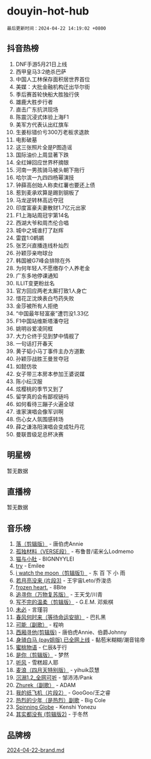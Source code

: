 # douyin-hot-hub

`最后更新时间：2024-04-22 14:19:02 +0800`

## 抖音热榜

1. DNF手游5月21日上线
1. 西甲皇马3:2绝杀巴萨
1. 中国人工林保存面积居世界首位
1. 美媒：大批金融机构迁出华尔街
1. 季后赛首轮快船大胜独行侠
1. 雄鹿大胜步行者
1. 直击广东抗洪现场
1. 陈震沉浸式体验上海F1
1. 美军方代表认出红旗车
1. 生姜标错价亏300万老板求退款
1. 电影破墓
1. 这三张照片全是P图造谣
1. 国际油价上周显著下跌
1. 全红婵回应世界杯摘银
1. 河南一男孩骑马被头朝下拖行
1. 哈尔滨一九四四杨幂演技
1. 钟薛高创始人称卖红薯也要还上债
1. 惹到麦承欢算是踢到钢板了
1. 马龙逆转林高远夺冠
1. 印度富豪夫妻散财1.7亿元出家
1. F1上海站周冠宇第14名
1. 西湖大爷和周杰伦合唱
1. 城中之城谁打了赵辉
1. 雷霆1:0鹈鹕
1. 张艺兴直播连线朴灿烈
1. 孙颖莎亲吻球台
1. 韩国被G7峰会排除在外
1. 为何年轻人不愿缴存个人养老金
1. 广东多地停课通知
1. ILLIT变更粉丝名
1. 官方回应两老太厮打致1人身亡
1. 惜花芷沈焕表白芍药失败
1. 金莎被所有人拒绝
1. “中国最年轻富豪”遭罚没1.33亿
1. F1中国站维斯塔潘夺冠
1. 姚明谷爱凌同框
1. 大力仑终于见到梦中情舰了
1. 一句话打开春天
1. 黄子韬小马丁事件主办方道歉
1. 孙颖莎战胜王曼昱夺冠
1. 如懿仿妆
1. 女子带三本房本参加王婆说媒
1. 陈小纭汉服
1. 炫樱桃的季节又到了
1. 留学真的会有鄙视链吗
1. 如何看待三蹦子火遍全球
1. 谁家演唱会像军训啊
1. 伤心女人氛围感转场
1. 薛之谦洛阳演唱会变成牡丹花
1. 曼联晋级足总杯决赛

## 明星榜

暂无数据

## 直播榜

暂无数据

## 音乐榜

1. [落（剪辑版）](https://sf3-cdn-tos.douyinstatic.com/obj/tos-cn-ve-2774/o0h6HvN1BBbli9LtU3i5fQIleBQMF5Cg4TZmmC) - 唐伯虎Annie
1. [孤独材料（VERSE段）](https://sf3-cdn-tos.douyinstatic.com/obj/tos-cn-ve-2774/ocX7glDNHYlwFeYrGQfBZoThtvPWy8tCCEBGKQ) - 布鲁昔/诺米么Lodmemo
1. [猫与小肚](https://sf5-hl-cdn-tos.douyinstatic.com/obj/tos-cn-ve-2774/osZeoClMECgK8DYl6VebABgbchEtPYQjZEnRtd) - BIGNNYYLEI
1. [try](https://sf3-cdn-tos.douyinstatic.com/obj/tos-cn-ve-2774/oMCYLreazYIFEgVb1vQdrJnJTbe8DDfiCA6gKw) - Emilee
1. [i watch the moon（剪辑版1）](https://sf3-cdn-tos.douyinstatic.com/obj/tos-cn-ve-2774/o0I9mSChzHZANMJIEBfkCQzzg6N5WAcVtqft9P) - 东 百 下 小 雨
1. [若月亮没来 (片段3)](https://sf5-hl-cdn-tos.douyinstatic.com/obj/tos-cn-ve-2774/okfyEUsGW1B1ovJi5JiN9IjvAT2lMwA054GoEB) - 王宇宙Leto/乔浚丞
1. [frozen heart.](https://sf5-hl-cdn-tos.douyinstatic.com/obj/tos-cn-ve-2774/oIIWJfyjIACZA9zQMtnJ6hQQhFC4vhCupoRBsO) - 8Bite
1. [追寻你（万物复苏版）](https://sf5-hl-cdn-tos.douyinstatic.com/obj/tos-cn-ve-2774/oYeAZJsbjIDit9APmBg8u6uDUQnHmoCf3gbo74) - 王天戈/川青
1. [写不完的温柔（剪辑版）](https://sf3-cdn-tos.douyinstatic.com/obj/tos-cn-ve-2774/oYBzzZQJ233GfwkemJJffAIWgeIYrjZfWhHTcG) - G.E.M. 邓紫棋
1. [未必](https://sf5-hl-cdn-tos.douyinstatic.com/obj/tos-cn-ve-2774/ogntQMFnKQDZUgTCYuJgfLEtleYZZFxBQqhhFB) - 言瑾羽
1. [春风何时来（等待命运安排）](https://sf5-hl-cdn-tos.douyinstatic.com/obj/tos-cn-ve-2774/oICBNbD3gelMfB4WgiD1KI2jQtXZE2FgHLwtsl) - 巴扎黑
1. [可能（副歌）](https://sf3-cdn-tos.douyinstatic.com/obj/tos-cn-ve-2774/cde1731888894259b333569393c2fb51) - 程响
1. [西厢寻他(剪辑版)](https://sf27-cdn-tos.douyinstatic.com/obj/tos-cn-ve-2774/oUsAVfAQKlRNxEv5qxvIB8o5qmIWUcXbzJKJhw) - 唐伯虎Annie、伯爵Johnny
1. [身骑白马 (pay姐版) 已全网上线](https://sf5-hl-cdn-tos.douyinstatic.com/obj/tos-cn-ve-2774/oQLO5ZgLsFkaDhdIIveF2zUCgfweY0gWaH4AQG) - 黏苞米糊糊/潮音铭帝
1. [蜜桃物语](https://sf5-hl-cdn-tos.douyinstatic.com/obj/tos-cn-ve-2774/oIhOSCZtIACtYU4XQkngiW9kCBfVD1Fz9IYeqL) - 仁辰&于行
1. [是你（剪辑版）](https://sf3-cdn-tos.douyinstatic.com/obj/tos-cn-ve-2774/46019dae783c4c969944217fe1cfafc4) - 梦然
1. [听风](https://sf27-cdn-tos.douyinstatic.com/obj/tos-cn-ve-2774/oAPa3yDDDIZygYzQdBemCAIngcCeEARgbQDtJC) - 雪糕超人耶
1. [麦浪（四月天特别版）](https://sf5-hl-cdn-tos.douyinstatic.com/obj/tos-cn-ve-2774/26f5501a6547411fa3fbedc592fed0ad) - yihuik苡慧
1. [沉溺1.2_全网可听](https://sf5-hl-cdn-tos.douyinstatic.com/obj/tos-cn-ve-2774/ok2QoiBqsWAX9McZmWiI9gAB0EzwD4Xj6yfmtH) - 邹沛沛/Pank
1. [Zhurek（副歌）](https://sf5-hl-cdn-tos.douyinstatic.com/obj/tos-cn-ve-2774/ooQm8FBZQDlf0btEYgVpCcSCQfrdJGBEKZYBGS) - ADAM
1. [我的纸飞机（片段2）](https://sf3-cdn-tos.douyinstatic.com/obj/tos-cn-ve-2774/oM2ZrKcg2CD5AeRB2gkeXOFB1IxAGJdZPazYHf) - GooGoo/王之睿
1. [热烈的少年（是热烈）副歌](https://sf6-cdn-tos.douyinstatic.com/obj/tos-cn-ve-2774/owVNI0CLDAUMtSz6TEYvfFBFL4UDFFhLfgK8fa) - Big Cole
1. [Spinning Globe](https://sf3-cdn-tos.douyinstatic.com/obj/tos-cn-ve-2774/oAYhDobngQZXzvJaWpxueRR0jC4FZDexedXDYA) - Kenshi Yonezu
1. [其实都没有 (剪辑版2)](https://sf3-cdn-tos.douyinstatic.com/obj/tos-cn-ve-2774/oEBNQenHZtBhxYjGgUDQk0BCHTigQafgFlbQ7k) - 于冬然

## 品牌榜

[2024-04-22-brand.md](2024-04-22-brand.md)
